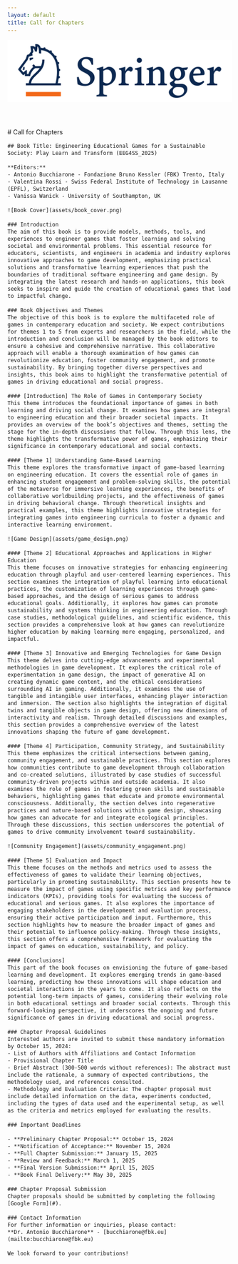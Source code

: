 ```yaml
---
layout: default
title: Call for Chapters
---
```


<link rel="stylesheet" type="text/css" href="assets/styles.css">

<header>
    <img src="assets/springer.png" alt="Header Image">
</header>

<div class="container">
    # Call for Chapters

    ## Book Title: Engineering Educational Games for a Sustainable Society: Play Learn and Transform (EEG4SS_2025)

    **Editors:**
    - Antonio Bucchiarone - Fondazione Bruno Kessler (FBK) Trento, Italy
    - Valentina Rossi - Swiss Federal Institute of Technology in Lausanne (EPFL), Switzerland
    - Vanissa Wanick - University of Southampton, UK

    ![Book Cover](assets/book_cover.png)

    ### Introduction
    The aim of this book is to provide models, methods, tools, and experiences to engineer games that foster learning and solving societal and environmental problems. This essential resource for educators, scientists, and engineers in academia and industry explores innovative approaches to game development, emphasizing practical solutions and transformative learning experiences that push the boundaries of traditional software engineering and game design. By integrating the latest research and hands-on applications, this book seeks to inspire and guide the creation of educational games that lead to impactful change.

    ### Book Objectives and Themes
    The objective of this book is to explore the multifaceted role of games in contemporary education and society. We expect contributions for themes 1 to 5 from experts and researchers in the field, while the introduction and conclusion will be managed by the book editors to ensure a cohesive and comprehensive narrative. This collaborative approach will enable a thorough examination of how games can revolutionize education, foster community engagement, and promote sustainability. By bringing together diverse perspectives and insights, this book aims to highlight the transformative potential of games in driving educational and social progress.

    #### [Introduction] The Role of Games in Contemporary Society
    This theme introduces the foundational importance of games in both learning and driving social change. It examines how games are integral to engineering education and their broader societal impacts. It provides an overview of the book’s objectives and themes, setting the stage for the in-depth discussions that follow. Through this lens, the theme highlights the transformative power of games, emphasizing their significance in contemporary educational and social contexts.

    #### [Theme 1] Understanding Game-Based Learning
    This theme explores the transformative impact of game-based learning on engineering education. It covers the essential role of games in enhancing student engagement and problem-solving skills, the potential of the metaverse for immersive learning experiences, the benefits of collaborative worldbuilding projects, and the effectiveness of games in driving behavioral change. Through theoretical insights and practical examples, this theme highlights innovative strategies for integrating games into engineering curricula to foster a dynamic and interactive learning environment.

    ![Game Design](assets/game_design.png)

    #### [Theme 2] Educational Approaches and Applications in Higher Education
    This theme focuses on innovative strategies for enhancing engineering education through playful and user-centered learning experiences. This section examines the integration of playful learning into educational practices, the customization of learning experiences through game-based approaches, and the design of serious games to address educational goals. Additionally, it explores how games can promote sustainability and systems thinking in engineering education. Through case studies, methodological guidelines, and scientific evidence, this section provides a comprehensive look at how games can revolutionize higher education by making learning more engaging, personalized, and impactful.

    #### [Theme 3] Innovative and Emerging Technologies for Game Design
    This theme delves into cutting-edge advancements and experimental methodologies in game development. It explores the critical role of experimentation in game design, the impact of generative AI on creating dynamic game content, and the ethical considerations surrounding AI in gaming. Additionally, it examines the use of tangible and intangible user interfaces, enhancing player interaction and immersion. The section also highlights the integration of digital twins and tangible objects in game design, offering new dimensions of interactivity and realism. Through detailed discussions and examples, this section provides a comprehensive overview of the latest innovations shaping the future of game development.

    #### [Theme 4] Participation, Community Strategy, and Sustainability
    This theme emphasizes the critical intersections between gaming, community engagement, and sustainable practices. This section explores how communities contribute to game development through collaboration and co-created solutions, illustrated by case studies of successful community-driven projects within and outside academia. It also examines the role of games in fostering green skills and sustainable behaviors, highlighting games that educate and promote environmental consciousness. Additionally, the section delves into regenerative practices and nature-based solutions within game design, showcasing how games can advocate for and integrate ecological principles. Through these discussions, this section underscores the potential of games to drive community involvement toward sustainability.

    ![Community Engagement](assets/community_engagement.png)

    #### [Theme 5] Evaluation and Impact
    This theme focuses on the methods and metrics used to assess the effectiveness of games to validate their learning objectives, particularly in promoting sustainability. This section presents how to measure the impact of games using specific metrics and key performance indicators (KPIs), providing tools for evaluating the success of educational and serious games. It also explores the importance of engaging stakeholders in the development and evaluation process, ensuring their active participation and input. Furthermore, this section highlights how to measure the broader impact of games and their potential to influence policy-making. Through these insights, this section offers a comprehensive framework for evaluating the impact of games on education, sustainability, and policy.

    #### [Conclusions]
    This part of the book focuses on envisioning the future of game-based learning and development. It explores emerging trends in game-based learning, predicting how these innovations will shape education and societal interactions in the years to come. It also reflects on the potential long-term impacts of games, considering their evolving role in both educational settings and broader social contexts. Through this forward-looking perspective, it underscores the ongoing and future significance of games in driving educational and social progress.

    ### Chapter Proposal Guidelines
    Interested authors are invited to submit these mandatory information by October 15, 2024:
    - List of Authors with Affiliations and Contact Information
    - Provisional Chapter Title
    - Brief Abstract (300-500 words without references): The abstract must include the rationale, a summary of expected contributions, the methodology used, and references consulted.
    - Methodology and Evaluation Criteria: The chapter proposal must include detailed information on the data, experiments conducted, including the types of data used and the experimental setup, as well as the criteria and metrics employed for evaluating the results.

    ### Important Deadlines

    - **Preliminary Chapter Proposal:** October 15, 2024
    - **Notification of Acceptance:** November 15, 2024
    - **Full Chapter Submission:** January 15, 2025
    - **Review and Feedback:** March 1, 2025
    - **Final Version Submission:** April 15, 2025
    - **Book Final Delivery:** May 30, 2025

    ### Chapter Proposal Submission
    Chapter proposals should be submitted by completing the following [Google Form](#).

    ### Contact Information
    For further information or inquiries, please contact:
    **Dr. Antonio Bucchiarone** - [bucchiarone@fbk.eu](mailto:bucchiarone@fbk.eu)

    We look forward to your contributions!
</div>
